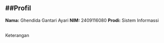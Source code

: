 ##Profil
---
**Nama:** Ghendida Gantari Ayari
**NIM:** 2409116080
**Prodi:** Sistem Informassi

<br> Keterangan

